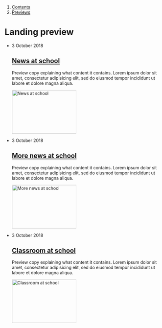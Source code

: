 1.  [Contents](/docs/core/design/overview)
2.  [Previews](#)

# Landing preview

<div class="landing">
	<ul>
	  <li class="landing-preview">
	    <div class="landing-text">
	      <p class="meta">3 October 2018</p>
	      <h2 class="sub-section-heading"><a href="/examples/news">News at school</a></h2>
	      <p>Preview copy explaining what content it contains. Lorem ipsum dolor sit amet, consectetur adipisicing elit, sed do eiusmod
	      tempor incididunt ut labore et dolore magna aliqua.</p>
	    </div>
	    <div class="landing-img">
	      <img src="/public/images/news.jpg" alt="News at school" width="210" height="142">
	    </div>
	  </li>
	  <li class="landing-preview">
	    <div class="landing-text">
	      <p class="meta">3 October 2018</p>
	      <h2 class="sub-section-heading"><a href="#">More news at school</a></h2>
	      <p>Preview copy explaining what content it contains. Lorem ipsum dolor sit amet, consectetur adipisicing elit, sed do eiusmod
	      tempor incididunt ut labore et dolore magna aliqua.</p>
	    </div>
	    <div class="landing-img">
	      <img src="/public/images/news.jpg" alt="More news at school" width="210" height="142">
	    </div>
	  </li>
	  <li class="landing-preview">
	    <div class="landing-text">
	      <p class="meta">3 October 2018</p>
	      <h2 class="sub-section-heading"><a href="#">Classroom at school</a></h2>
	      <p>Preview copy explaining what content it contains. Lorem ipsum dolor sit amet, consectetur adipisicing elit, sed do eiusmod
	      tempor incididunt ut labore et dolore magna aliqua.</p>
	    </div>
	    <div class="landing-img">
	      <img src="/public/images/news.jpg" alt="Classroom at school" width="210" height="142">
	    </div>
	  </li>
	</ul>
</div>